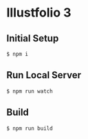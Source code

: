 # Illustfolio 3

## Initial Setup

```
$ npm i
```

## Run Local Server

```
$ npm run watch
```

## Build

```
$ npm run build
```

